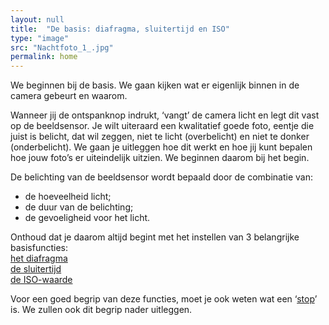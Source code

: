 ```yaml
---
layout: null
title:  "De basis: diafragma, sluitertijd en ISO"
type: "image"
src: "Nachtfoto_1_.jpg"
permalink: home
---
```



We beginnen bij de basis. We gaan kijken wat er eigenlijk binnen in de camera gebeurt en waarom.

Wanneer jij de ontspanknop indrukt, ‘vangt’ de camera licht en legt dit vast op de beeldsensor. Je wilt uiteraard een kwalitatief goede foto, eentje die juist is belicht, dat wil zeggen, niet te licht (overbelicht) en niet te donker (onderbelicht). We gaan je uitleggen hoe dit werkt en hoe jij kunt bepalen hoe jouw foto’s er uiteindelijk uitzien. We beginnen daarom bij het begin.

De belichting van de beeldsensor wordt bepaald door de combinatie van:

* de hoeveelheid licht;
* de duur van de belichting;
* de gevoeligheid voor het licht.

Onthoud dat je daarom altijd begint met het instellen van 3 belangrijke basisfuncties:
<br>
[het diafragma]()
<br>
[de sluitertijd]()
<br>
[de ISO-waarde ]()

Voor een goed begrip van deze functies, moet je ook weten wat een ‘[stop]()’ is.
We zullen ook dit begrip nader uitleggen.